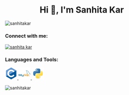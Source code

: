 <h1 align="center">Hi 👋, I'm Sanhita Kar</h1>
<p align="left"> <img src="https://komarev.com/ghpvc/?username=sanhitakar&label=Profile%20views&color=0e75b6&style=flat" alt="sanhitakar" /> </p>



<h3 align="left">Connect with me:</h3>
<p align="left">
<a href="https://linkedin.com/in/sanhita kar" target="blank"><img align="center" src="https://raw.githubusercontent.com/rahuldkjain/github-profile-readme-generator/master/src/images/icons/Social/linked-in-alt.svg" alt="sanhita kar" height="30" width="40" /></a>
</p>

<h3 align="left">Languages and Tools:</h3>
<p align="left"> <a href="https://www.cprogramming.com/" target="_blank" rel="noreferrer"> <img src="https://raw.githubusercontent.com/devicons/devicon/master/icons/c/c-original.svg" alt="c" width="40" height="40"/> </a> <a href="https://www.mysql.com/" target="_blank" rel="noreferrer"> <img src="https://raw.githubusercontent.com/devicons/devicon/master/icons/mysql/mysql-original-wordmark.svg" alt="mysql" width="40" height="40"/> </a> <a href="https://www.python.org" target="_blank" rel="noreferrer"> <img src="https://raw.githubusercontent.com/devicons/devicon/master/icons/python/python-original.svg" alt="python" width="40" height="40"/> </a> </p>

<p><img align="center" src="https://github-readme-stats.vercel.app/api/top-langs?username=sanhitakar&show_icons=true&locale=en&layout=compact" alt="sanhitakar" /></p>

